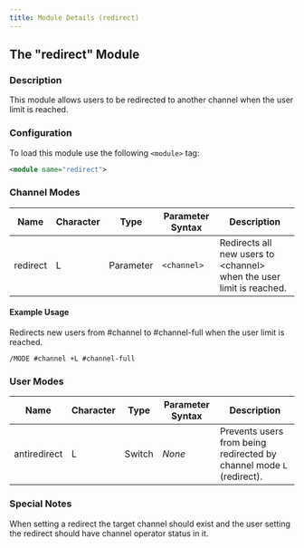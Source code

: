```yaml
---
title: Module Details (redirect)
---
```


## The "redirect" Module

### Description

This module allows users to be redirected to another channel when the user limit is reached.

### Configuration

To load this module use the following `<module>` tag:

```xml
<module name="redirect">
```

### Channel Modes

Name     | Character | Type      | Parameter Syntax | Description
-------- | --------- | --------- | ---------------- | -----------
redirect | L         | Parameter | `<channel>`      | Redirects all new users to &lt;channel&gt; when the user limit is reached.

#### Example Usage

Redirects new users from #channel to #channel-full when the user limit is reached.

```plaintext
/MODE #channel +L #channel-full
```

### User Modes

Name         | Character | Type   | Parameter Syntax | Description
------------ | --------- | ------ | ---------------- | -----------
antiredirect | L         | Switch | *None*           | Prevents users from being redirected by channel mode `L` (redirect).

### Special Notes

When setting a redirect the target channel should exist and the user setting the redirect should have channel operator status in it.

